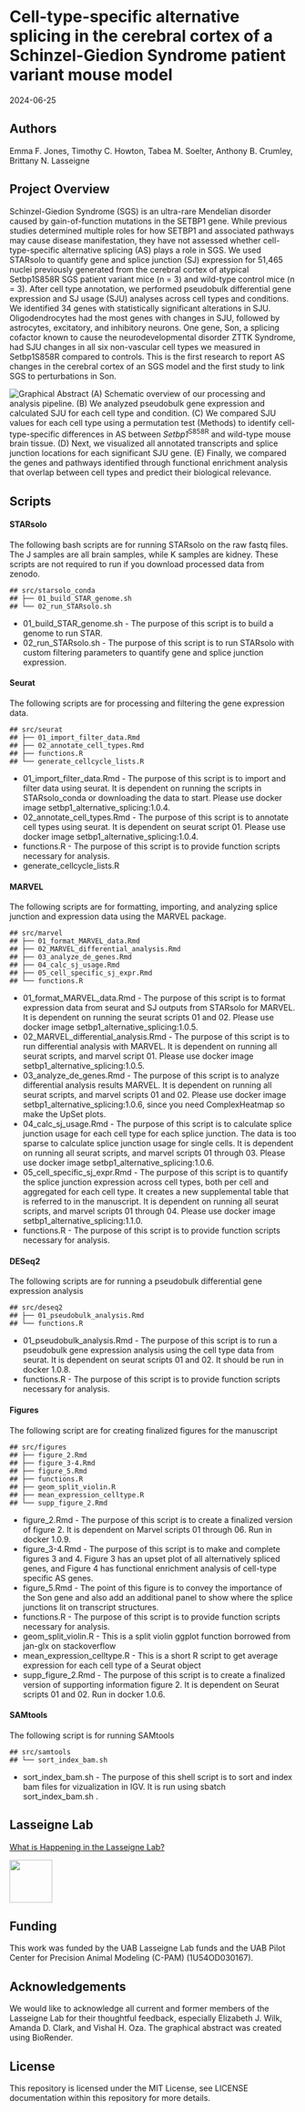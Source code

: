 Cell-type-specific alternative splicing in the cerebral cortex of a
Schinzel-Giedion Syndrome patient variant mouse model
================
2024-06-25

## Authors

Emma F. Jones, Timothy C. Howton, Tabea M. Soelter, Anthony B. Crumley,
Brittany N. Lasseigne

## Project Overview

Schinzel-Giedion Syndrome (SGS) is an ultra-rare Mendelian disorder
caused by gain-of-function mutations in the SETBP1 gene. While previous
studies determined multiple roles for how SETBP1 and associated pathways
may cause disease manifestation, they have not assessed whether
cell-type-specific alternative splicing (AS) plays a role in SGS. We
used STARsolo to quantify gene and splice junction (SJ) expression for
51,465 nuclei previously generated from the cerebral cortex of atypical
Setbp1S858R SGS patient variant mice (n = 3) and wild-type control mice
(n = 3). After cell type annotation, we performed pseudobulk
differential gene expression and SJ usage (SJU) analyses across cell
types and conditions. We identified 34 genes with statistically
significant alterations in SJU. Oligodendrocytes had the most genes with
changes in SJU, followed by astrocytes, excitatory, and inhibitory
neurons. One gene, Son, a splicing cofactor known to cause the
neurodevelopmental disorder ZTTK Syndrome, had SJU changes in all six
non-vascular cell types we measured in Setbp1S858R compared to controls.
This is the first research to report AS changes in the cerebral cortex
of an SGS model and the first study to link SGS to perturbations in Son.

![Graphical Abstract](https://github.com/lasseignelab/230926_EJ_Setbp1_AlternativeSplicing/assets/85246122/a089c747-468b-4ad4-ae5c-3a696d72334f)
(A) Schematic overview of our processing and analysis pipeline. (B) We analyzed pseudobulk gene expression and calculated SJU for each cell type and condition. (C) We compared SJU values for each cell type using a permutation test (Methods) to identify cell-type-specific differences in AS between *Setbp1*<sup>S858R</sup> and wild-type mouse brain tissue. (D) Next, we visualized all annotated transcripts and splice junction locations for each significant SJU gene. (E) Finally, we compared the genes and pathways identified through functional enrichment analysis that overlap between cell types and predict their biological relevance.

## Scripts

#### STARsolo

The following bash scripts are for running STARsolo on the raw fastq
files. The J samples are all brain samples, while K samples are kidney.
These scripts are not required to run if you download processed data
from zenodo.

    ## src/starsolo_conda
    ## ├── 01_build_STAR_genome.sh
    ## └── 02_run_STARsolo.sh

- 01_build_STAR_genome.sh - The purpose of this script is to build a
  genome to run STAR.
- 02_run_STARsolo.sh - The purpose of this script is to run STARsolo
  with custom filtering parameters to quantify gene and splice junction
  expression.

#### Seurat

The following scripts are for processing and filtering the gene
expression data.

    ## src/seurat
    ## ├── 01_import_filter_data.Rmd
    ## ├── 02_annotate_cell_types.Rmd
    ## ├── functions.R
    ## └── generate_cellcycle_lists.R

- 01_import_filter_data.Rmd - The purpose of this script is to import
  and filter data using seurat. It is dependent on running the scripts
  in STARsolo_conda or downloading the data to start. Please use docker
  image setbp1_alternative_splicing:1.0.4.
- 02_annotate_cell_types.Rmd - The purpose of this script is to annotate
  cell types using seurat. It is dependent on seurat script 01. Please
  use docker image setbp1_alternative_splicing:1.0.4.
- functions.R - The purpose of this script is to provide function
  scripts necessary for analysis.
- generate_cellcycle_lists.R

#### MARVEL

The following scripts are for formatting, importing, and analyzing
splice junction and expression data using the MARVEL package.

    ## src/marvel
    ## ├── 01_format_MARVEL_data.Rmd
    ## ├── 02_MARVEL_differential_analysis.Rmd
    ## ├── 03_analyze_de_genes.Rmd
    ## ├── 04_calc_sj_usage.Rmd
    ## ├── 05_cell_specific_sj_expr.Rmd
    ## └── functions.R

- 01_format_MARVEL_data.Rmd - The purpose of this script is to format
  expression data from seurat and SJ outputs from STARsolo for MARVEL.
  It is dependent on running the seurat scripts 01 and 02. Please use
  docker image setbp1_alternative_splicing:1.0.5.
- 02_MARVEL_differential_analysis.Rmd - The purpose of this script is to
  run differential analysis with MARVEL. It is dependent on running all
  seurat scripts, and marvel script 01. Please use docker image
  setbp1_alternative_splicing:1.0.5.
- 03_analyze_de_genes.Rmd - The purpose of this script is to analyze
  differential analysis results MARVEL. It is dependent on running all
  seurat scripts, and marvel scripts 01 and 02. Please use docker image
  setbp1_alternative_splicing:1.0.6, since you need ComplexHeatmap so
  make the UpSet plots.
- 04_calc_sj_usage.Rmd - The purpose of this script is to calculate
  splice junction usage for each cell type for each splice junction. The
  data is too sparse to calculate splice junction usage for single
  cells. It is dependent on running all seurat scripts, and marvel
  scripts 01 through 03. Please use docker image
  setbp1_alternative_splicing:1.0.6.
- 05_cell_specific_sj_expr.Rmd - The purpose of this script is to
  quantify the splice junction expression across cell types, both per
  cell and aggregated for each cell type. It creates a new supplemental
  table that is referred to in the manuscript. It is dependent on
  running all seurat scripts, and marvel scripts 01 through 04. Please
  use docker image setbp1_alternative_splicing:1.1.0.
- functions.R - The purpose of this script is to provide function
  scripts necessary for analysis.

#### DESeq2

The following scripts are for running a pseudobulk differential gene
expression analysis

    ## src/deseq2
    ## ├── 01_pseudobulk_analysis.Rmd
    ## └── functions.R

- 01_pseudobulk_analysis.Rmd - The purpose of this script is to run a
  pseudobulk gene expression analysis using the cell type data from
  seurat. It is dependent on seurat scripts 01 and 02. It should be run
  in docker 1.0.8.
- functions.R - The purpose of this script is to provide function
  scripts necessary for analysis.

#### Figures

The following script are for creating finalized figures for the
manuscript

    ## src/figures
    ## ├── figure_2.Rmd
    ## ├── figure_3-4.Rmd
    ## ├── figure_5.Rmd
    ## ├── functions.R
    ## ├── geom_split_violin.R
    ## ├── mean_expression_celltype.R
    ## └── supp_figure_2.Rmd

- figure_2.Rmd - The purpose of this script is to create a finalized
  version of figure 2. It is dependent on Marvel scripts 01 through 06.
  Run in docker 1.0.9.
- figure_3-4.Rmd - The purpose of this script is to make and complete
  figures 3 and 4. Figure 3 has an upset plot of all alternatively
  spliced genes, and Figure 4 has functional enrichment analysis of
  cell-type specific AS genes.
- figure_5.Rmd - The point of this figure is to convey the importance of
  the Son gene and also add an additional panel to show where the splice
  junctions lit on transcript structures.
- functions.R - The purpose of this script is to provide function
  scripts necessary for analysis.
- geom_split_violin.R - This is a split violin ggplot function borrowed
  from jan-glx on stackoverflow
- mean_expression_celltype.R - This is a short R script to get average
  expression for each cell type of a Seurat object
- supp_figure_2.Rmd - The purpose of this script is to create a
  finalized version of supporting information figure 2. It is dependent
  on Seurat scripts 01 and 02. Run in docker 1.0.6.

#### SAMtools

The following script is for running SAMtools

    ## src/samtools
    ## └── sort_index_bam.sh

- sort_index_bam.sh - The purpose of this shell script is to sort and
  index bam files for vizualization in IGV. It is run using sbatch
  sort_index_bam.sh <sample id>.

## Lasseigne Lab

[What is Happening in the Lasseigne Lab?](https://www.lasseigne.org/)

<img src="https://www.lasseigne.org/img/main/lablogo.png" width="75" height="75">

## Funding

This work was funded by the UAB Lasseigne Lab funds and the UAB Pilot
Center for Precision Animal Modeling (C-PAM) (1U54OD030167).

## Acknowledgements

We would like to acknowledge all current and former members of the
Lasseigne Lab for their thoughtful feedback, especially Elizabeth J.
Wilk, Amanda D. Clark, and Vishal H. Oza. The graphical abstract was
created using BioRender.

## License

This repository is licensed under the MIT License, see LICENSE
documentation within this repository for more details.
